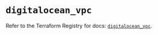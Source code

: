 # `digitalocean_vpc`

Refer to the Terraform Registry for docs: [`digitalocean_vpc`](https://registry.terraform.io/providers/digitalocean/digitalocean/2.49.0/docs/resources/vpc).
